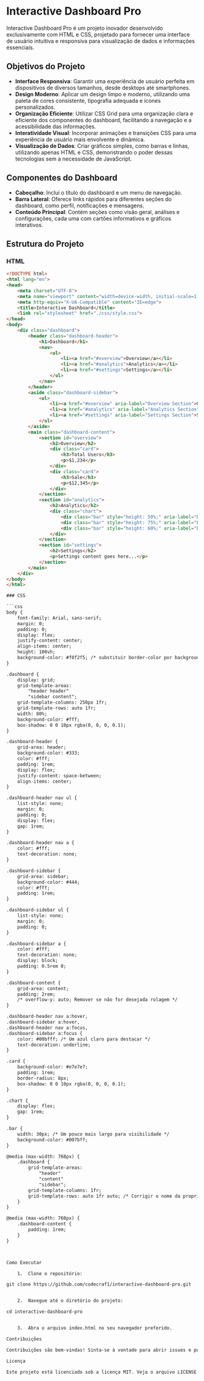# Interactive Dashboard Pro

Interactive Dashboard Pro é um projeto inovador desenvolvido exclusivamente com HTML e CSS, projetado para fornecer uma interface de usuário intuitiva e responsiva para visualização de dados e informações essenciais.

## Objetivos do Projeto

- **Interface Responsiva**: Garantir uma experiência de usuário perfeita em dispositivos de diversos tamanhos, desde desktops até smartphones.
- **Design Moderno**: Aplicar um design limpo e moderno, utilizando uma paleta de cores consistente, tipografia adequada e ícones personalizados.
- **Organização Eficiente**: Utilizar CSS Grid para uma organização clara e eficiente dos componentes do dashboard, facilitando a navegação e a acessibilidade das informações.
- **Interatividade Visual**: Incorporar animações e transições CSS para uma experiência de usuário mais envolvente e dinâmica.
- **Visualização de Dados**: Criar gráficos simples, como barras e linhas, utilizando apenas HTML e CSS, demonstrando o poder dessas tecnologias sem a necessidade de JavaScript.

## Componentes do Dashboard

- **Cabeçalho**: Inclui o título do dashboard e um menu de navegação.
- **Barra Lateral**: Oferece links rápidos para diferentes seções do dashboard, como perfil, notificações e mensagens.
- **Conteúdo Principal**: Contém seções como visão geral, análises e configurações, cada uma com cartões informativos e gráficos interativos.

## Estrutura do Projeto

### HTML

```html
<!DOCTYPE html>
<html lang="en">
<head>
    <meta charset="UTF-8">
    <meta name="viewport" content="width=device-width, initial-scale=1.0">
    <meta http-equiv="X-UA-Compatible" content="IE=edge">
    <title>Interactive Dashboard</title>
    <link rel="stylesheet" href="./css/style.css">
</head>
<body>
    <div class="dashboard">
        <header class="dashboard-header">
            <h1>Dashboard</h1>
            <nav>
                <ul>
                    <li><a href="#overview">Overview</a></li>
                    <li><a href="#analytics">Analytics</a></li>
                    <li><a href="#settings">Settings</a></li>
                </ul>
            </nav>
        </header>
        <aside class="dashboard-sidebar">
            <ul>
                <li><a href="#overview" aria-label="Overview Section">Overview</a></li>
                <li><a href="#analytics" aria-label="Analytics Section">Analytics</a></li>
                <li><a href="#settings" aria-label="Settings Section">Settings</a></li>
            </ul>
        </aside>
        <main class="dashboard-content">
            <section id="overview">
                <h2>Overview</h2>
                <div class="card">
                    <h3>Total Users</h3>
                    <p>$1,234</p>
                </div>
                <div class="card">
                    <h3>Sale</h3>
                    <p>$12,345</p>
                </div>
            </section>
            <section id="analytics">
                <h2>Analytics</h2>
                <div class="chart">
                    <div class="bar" style="height: 50%;" aria-label="Bar representing 50%"></div>
                    <div class="bar" style="height: 75%;" aria-label="Bar representing 75%"></div>
                    <div class="bar" style="height: 60%;" aria-label="Bar representing 60%"></div>
                </div>
            </section>
            <section id="settings">
                <h2>Settings</h2>
                <p>Settings content goes here...</p>
            </section>
        </main>
    </div>
</body>
</html>

### CSS

```css
body {
    font-family: Arial, sans-serif;
    margin: 0;
    padding: 0;
    display: flex;
    justify-content: center;
    align-items: center;
    height: 100vh;
    background-color: #f0f2f5; /* substituir border-color por background-color */
}

.dashboard {
    display: grid;
    grid-template-areas:
        "header header"
        "sidebar content";
    grid-template-columns: 250px 1fr;
    grid-template-rows: auto 1fr;
    width: 80%;
    background-color: #fff;
    box-shadow: 0 0 10px rgba(0, 0, 0, 0.1); 
}

.dashboard-header {
    grid-area: header;
    background-color: #333;
    color: #fff;
    padding: 1rem;
    display: flex;
    justify-content: space-between;
    align-items: center;
}

.dashboard-header nav ul {
    list-style: none;
    margin: 0;
    padding: 0;
    display: flex;
    gap: 1rem;
}

.dashboard-header nav a {
    color: #fff;
    text-decoration: none;
}

.dashboard-sidebar {
    grid-area: sidebar;
    background-color: #444;
    color: #fff;
    padding: 1rem;
}

.dashboard-sidebar ul {
    list-style: none;
    margin: 0;
    padding: 0;
}

.dashboard-sidebar a {
    color: #fff;
    text-decoration: none;
    display: block;
    padding: 0.5rem 0;
}

.dashboard-content {
    grid-area: content;
    padding: 2rem;
    /* overflow-y: auto; Remover se não for desejada rolagem */
}

.dashboard-header nav a:hover,
.dashboard-sidebar a:hover,
.dashboard-header nav a:focus,
.dashboard-sidebar a:focus {
    color: #00bfff; /* Um azul claro para destacar */
    text-decoration: underline;
}

.card {
    background-color: #e7e7e7;
    padding: 1rem;
    border-radius: 8px;
    box-shadow: 0 0 10px rgba(0, 0, 0, 0.1);
}

.chart {
    display: flex;
    gap: 1rem;
}

.bar {
    width: 30px; /* Um pouco mais largo para visibilidade */
    background-color: #007bff;
}

@media (max-width: 768px) {
    .dashboard {
        grid-template-areas:
            "header"
            "content"
            "sidebar";
        grid-template-columns: 1fr;
        grid-template-rows: auto 1fr auto; /* Corrigir o nome da propriedade */
    }
}

@media (max-width: 768px) {
    .dashboard-content {
        padding: 1rem;
    }
}



Como Executar

	1.	Clone o repositório:

git clone https://github.com/codecraf1/interactive-dashboard-pro.git


	2.	Navegue até o diretório do projeto:

cd interactive-dashboard-pro


	3.	Abra o arquivo index.html no seu navegador preferido.

Contribuições

Contribuições são bem-vindas! Sinta-se à vontade para abrir issues e pull requests para melhorar este projeto.

Licença

Este projeto está licenciado sob a licença MIT. Veja o arquivo LICENSE para mais detalhes.

